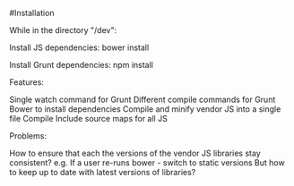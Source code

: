 
#Installation

While in the directory "/dev":

Install JS dependencies:
bower install

Install Grunt dependencies:
npm install

Features:

Single watch command for Grunt
Different compile commands for Grunt
Bower to install dependencies
Compile and minify vendor JS into a single file
Compile
Include source maps for all JS

Problems:

How to ensure that each the versions of the vendor JS libraries stay consistent?
e.g. If a user re-runs bower  - switch to static versions But how to keep up to date with latest versions of libraries?
